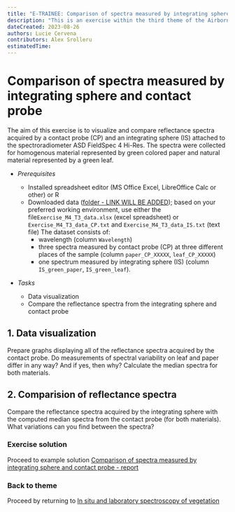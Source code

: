 ```yaml
---
title: "E-TRAINEE: Comparison of spectra measured by integrating sphere and contact probe  - exercise"
description: "This is an exercise within the third theme of the Airborne Imaging Spectroscopy Time Series Analysis module."
dateCreated: 2023-08-26
authors: Lucie Cervena
contributors: Alex Srolleru
estimatedTime:
---
```


# Comparison of spectra measured by integrating sphere and contact probe

The aim of this exercise is to visualize and compare reflectance spectra acquired by a contact probe (CP) and an integrating sphere (IS) attached to the spectroradiometer ASD FieldSpec 4 Hi-Res. 
The spectra were collected for homogenous material represented by green colored paper and natural material represented by a green leaf. 

- *Prerequisites*
    - Installed spreadsheet editor (MS Office Excel, LibreOffice Calc or other) or R      
    - Downloaded data ([folder - LINK WILL BE ADDED]()); based on your preferred working environment, use either the file```Exercise_M4_T3_data.xlsx``` (excel spreadsheet) or ```Exercise_M4_T3_data_CP.txt``` and ```Exercise_M4_T3_data_IS.txt``` (text file)
    The dataset consists of:
        + wavelength (column ```Wavelength```)
        + three spectra measured by contact probe (CP) at three different places of the sample (column ```paper_CP_XXXXX```, ```leaf_CP_XXXXX```)
        + one spectrum measured by integrating sphere (IS) (column ```IS_green_paper```, ```IS_green_leaf```).
         
- *Tasks*
    - Data visualization
    - Compare the reflectance spectra from the integrating sphere and contact probe 


## 1. Data visualization  
Prepare graphs displaying all of the reflectance spectra acquired by the contact probe. Do measurements of spectral variability on leaf and paper differ in any way? And if yes, then why? Calculate the median spectra for both materials.


## 2. Comparision of reflectance spectra  
Compare the reflectance spectra acquired by the integrating sphere with the computed median spectra from the contact probe (for both materials). What variations can you find between the spectra? 


### Exercise solution 
Proceed to example solution [Comparison of spectra measured by integrating sphere and contact probe - report](solution/03_spectra_probe_sphere_solution.md)

### Back to theme 
Proceed by returning to [In situ and laboratory spectroscopy of vegetation](03_relating_imagery_lab_vegetation/03_03_relating_imagery_lab_vegetation.md)
